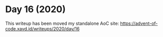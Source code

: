 # Day 16 (2020)

This writeup has been moved my standalone AoC site: https://advent-of-code.xavd.id/writeups/2020/day/16

